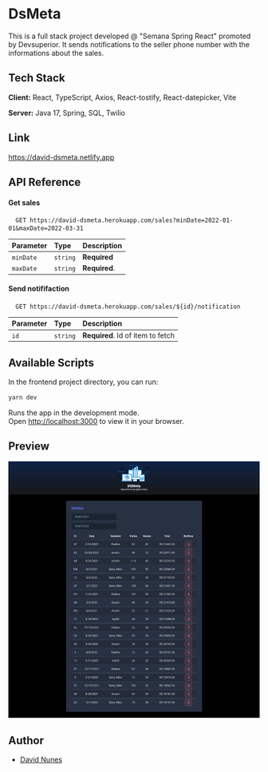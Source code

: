 # DsMeta

This is a full stack project developed @ "Semana Spring React" promoted by Devsuperior. It sends notifications to the seller phone number with the informations about the sales.

## Tech Stack

**Client:** React, TypeScript, Axios, React-tostify, React-datepicker, Vite

**Server:** Java 17, Spring, SQL, Twilio


## Link
https://david-dsmeta.netlify.app

## API Reference

#### Get sales

```http
  GET https://david-dsmeta.herokuapp.com/sales?minDate=2022-01-01&maxDate=2022-03-31
```

| Parameter | Type     | Description                |
| :-------- | :------- | :------------------------- |
| `minDate` | `string` | **Required** |
| `maxDate` | `string` | **Required**. |

#### Send notififaction

```http
  GET https://david-dsmeta.herokuapp.com/sales/${id}/notification
```

| Parameter | Type     | Description                       |
| :-------- | :------- | :-------------------------------- |
| `id`      | `string` | **Required**. Id of item to fetch |

## Available Scripts

In the frontend project directory, you can run:

```sh
yarn dev
```

Runs the app in the development mode.\
Open [http://localhost:3000](http://localhost:3000) to view it in your browser.

## Preview

![](project-img.jpg)

## Author

- [David Nunes](https://www.github.com/Dnuns)
